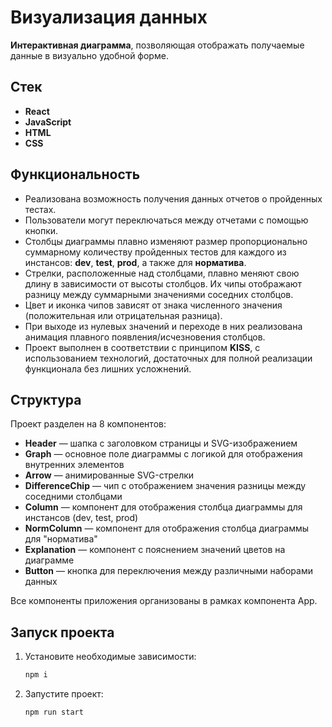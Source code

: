 # Визуализация данных

**Интерактивная диаграмма**, позволяющая отображать получаемые данные в визуально удобной форме.

## Стек
- **React**
- **JavaScript**
- **HTML**
- **CSS**

## Функциональность

- Реализована возможность получения данных отчетов о пройденных тестах.
- Пользователи могут переключаться между отчетами с помощью кнопки.
- Столбцы диаграммы плавно изменяют размер пропорционально суммарному количеству пройденных тестов для каждого из инстансов: **dev**, **test**, **prod**, а также для **норматива**.
- Стрелки, расположенные над столбцами, плавно меняют свою длину в зависимости от высоты столбцов. Их чипы отображают разницу между суммарными значениями соседних столбцов. 
- Цвет и иконка чипов зависят от знака численного значения (положительная или отрицательная разница).
- При выходе из нулевых значений и переходе в них реализована анимация плавного появления/исчезновения столбцов.
- Проект выполнен в соответствии с принципом **KISS**, с использованием технологий, достаточных для полной реализации функционала без лишних усложнений.

## Структура

Проект разделен на 8 компонентов:

- **Header** — шапка с заголовком страницы и SVG-изображением
- **Graph** — основное поле диаграммы с логикой для отображения внутренних элементов
- **Arrow** — анимированные SVG-стрелки
- **DifferenceChip** — чип с отображением значения разницы между соседними столбцами
- **Column** — компонент для отображения столбца диаграммы для инстансов (dev, test, prod)
- **NormColumn** — компонент для отображения столбца диаграммы для "норматива"
- **Explanation** — компонент с пояснением значений цветов на диаграмме 
- **Button** — кнопка для переключения между различными наборами данных

Все компоненты приложения организованы в рамках компонента App.


## Запуск проекта

1. Установите необходимые зависимости:
    ```bash
    npm i
    ```

2. Запустите проект:
    ```bash
    npm run start
    ```